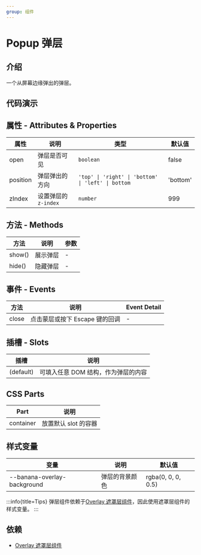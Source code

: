 ```yaml
---
group: 组件
---
```


# Popup 弹层

## 介绍

一个从屏幕边缘弹出的弹层。

## 代码演示

<code src="./demos/BasicUsage.tsx"></code>

## 属性 - Attributes & Properties

| 属性     | 说明                | 类型                                               | 默认值   |
| -------- | ------------------- | -------------------------------------------------- | -------- |
| open     | 弹层是否可见        | `boolean`                                          | false    |
| position | 弹层弹出的方向      | `'top' \| 'right' \| 'bottom' \| 'left' \| bottom` | 'bottom' |
| zIndex   | 设置弹层的`z-index` | `number`                                           | 999      |

## 方法 - Methods

| 方法   | 说明     | 参数 |
| ------ | -------- | ---- |
| show() | 展示弹层 | -    |
| hide() | 隐藏弹层 | -    |

## 事件 - Events

| 方法  | 说明                           | Event Detail |
| ----- | ------------------------------ | ------------ |
| close | 点击蒙层或按下 Escape 键的回调 | -            |

## 插槽 - Slots

| 插槽      | 说明                                |
| --------- | ----------------------------------- |
| (default) | 可填入任意 DOM 结构，作为弹层的内容 |

## CSS Parts

| Part      | 说明                 |
| --------- | -------------------- |
| container | 放置默认 slot 的容器 |

## 样式变量

| 变量                        | 说明           | 默认值             |
| --------------------------- | -------------- | ------------------ |
| --banana-overlay-background | 弹层的背景颜色 | rgba(0, 0, 0, 0.5) |

:::info{title=Tips}
弹层组件依赖于[Overlay 遮罩层组件](/example/overlay)，因此使用遮罩层组件的样式变量。
:::

## 依赖

- [Overlay 遮罩层组件](/example/overlay)
